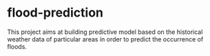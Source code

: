 # flood-prediction
This project aims at building predictive model based on the  historical weather data of particular areas in order to predict the occurrence of floods. 
